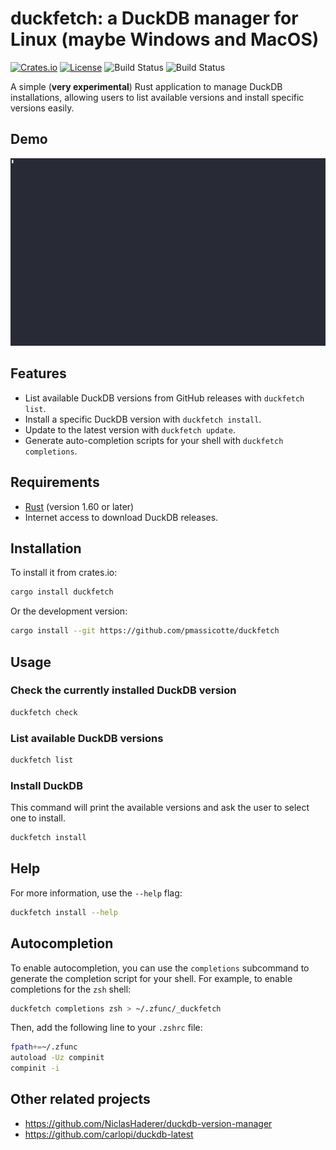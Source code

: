 # duckfetch: a DuckDB manager for Linux (maybe Windows and MacOS)

[![Crates.io](https://img.shields.io/crates/v/duckfetch)](https://crates.io/crates/duckfetch) [![License](https://img.shields.io/badge/license-Apache%202.0%20%7C%20MIT-blue.svg)](https://opensource.org/licenses/Apache-2.0) ![Build Status](https://github.com/PMassicotte/duckfetch/actions/workflows/release.yml/badge.svg) ![Build Status](https://github.com/PMassicotte/duckfetch/actions/workflows/rust.yml/badge.svg)

A simple (**very experimental**) Rust application to manage DuckDB installations, allowing users to list available versions and install specific versions easily.

## Demo

![Demo](./assets/demo.gif)

## Features

- List available DuckDB versions from GitHub releases with `duckfetch list`.
- Install a specific DuckDB version with `duckfetch install`.
- Update to the latest version with `duckfetch update`.
- Generate auto-completion scripts for your shell with `duckfetch completions`.

## Requirements

- [Rust](https://www.rust-lang.org/tools/install) (version 1.60 or later)
- Internet access to download DuckDB releases.

## Installation

To install it from crates.io:

```bash
cargo install duckfetch
```

Or the development version:

```bash
cargo install --git https://github.com/pmassicotte/duckfetch
```

## Usage

### Check the currently installed DuckDB version

```bash
duckfetch check
```

### List available DuckDB versions

```bash
duckfetch list
```

### Install DuckDB

This command will print the available versions and ask the user to select one to install.

```bash
duckfetch install
```

## Help

For more information, use the `--help` flag:

```bash
duckfetch install --help
```

## Autocompletion

To enable autocompletion, you can use the `completions` subcommand to generate the completion script for your shell. For example, to enable completions for the `zsh` shell:

```bash
duckfetch completions zsh > ~/.zfunc/_duckfetch
```

Then, add the following line to your `.zshrc` file:

```bash
fpath+=~/.zfunc
autoload -Uz compinit
compinit -i
```

## Other related projects

- https://github.com/NiclasHaderer/duckdb-version-manager
- https://github.com/carlopi/duckdb-latest
